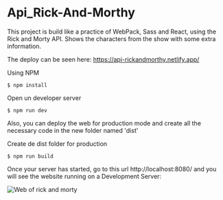   
# Api_Rick-And-Morthy

This project is build like a practice of WebPack, Sass and React, using the Rick and Morty API.
Shows the characters from the show with some extra information.

The deploy can be seen here: https://api-rickandmorthy.netlify.app/

Using NPM

~~~
$ npm install
~~~

Open un developer server

~~~
$ npm run dev
~~~

Also, you can deploy the web for production mode and create all the necessary code in the new folder named 'dist'

Create de dist folder for production
~~~
$ npm run build
~~~

Once your server has started, go to this url http://localhost:8080/ and you will see the website running on a Development Server:

![Web of rick and morty][img1]



[img1]: https://imgur.com/Ynkpsxe.jpg
